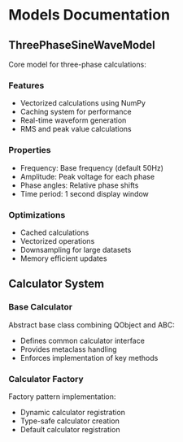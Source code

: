 # Models Documentation

## ThreePhaseSineWaveModel
Core model for three-phase calculations:

### Features
- Vectorized calculations using NumPy
- Caching system for performance
- Real-time waveform generation
- RMS and peak value calculations

### Properties
- Frequency: Base frequency (default 50Hz)
- Amplitude: Peak voltage for each phase
- Phase angles: Relative phase shifts
- Time period: 1 second display window

### Optimizations
- Cached calculations
- Vectorized operations
- Downsampling for large datasets
- Memory efficient updates

## Calculator System

### Base Calculator
Abstract base class combining QObject and ABC:
- Defines common calculator interface
- Provides metaclass handling
- Enforces implementation of key methods

### Calculator Factory
Factory pattern implementation:
- Dynamic calculator registration
- Type-safe calculator creation
- Default calculator registration
